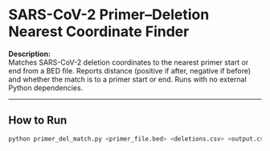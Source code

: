 # SARS-CoV-2 Primer–Deletion Nearest Coordinate Finder

**Description:**  
Matches SARS-CoV-2 deletion coordinates to the nearest primer start or end from a BED file. Reports distance (positive if after, negative if before) and whether the match is to a primer start or end. Runs with no external Python dependencies.

---

## How to Run

```bash
python primer_del_match.py <primer_file.bed> <deletions.csv> <output.csv>
